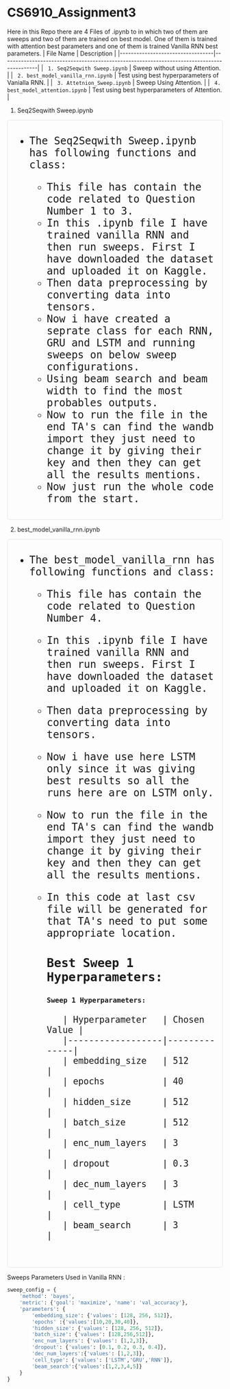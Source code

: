 # CS6910_Assignment3
Here in this Repo there are 4 Files of .ipynb to in which two of them are sweeps and two of them are trained on best model. One of them is trained with attention best parameters and one of them is trained Vanilla RNN best parameters. 
| File Name                        | Description                                                                               |
|----------------------------------|-------------------------------------------------------------------------------------------|
| ` 1. Seq2Seqwith Sweep.ipynb`        | Sweep without using Attention.                                                        |
| ` 2. best_model_vanilla_rnn.ipynb`   | Test using best hyperparameters of Vanialla RNN.                                      |
| ` 3. Attetnion_Sweep.ipynb`          | Sweep Using Attention.                                                                |
| ` 4. best_model_attention.ipynb`     | Test using best hyperparameters of Attention.                                         |

1. Seq2Seqwith Sweep.ipynb
<kbd>
<div style="border: 1px solid #e1e4e8; border-radius: 6px; padding: 10px; font-size: 24px;">
  
  - The Seq2Seqwith Sweep.ipynb has following functions and class:
  
    - This file has contain the code related to Question Number 1 to 3.  
    - In this .ipynb file I have trained vanilla RNN and then run sweeps. First I have downloaded the dataset and uploaded it on Kaggle.
    - Then data preprocessing by converting data into tensors.
    - Now i have created a seprate class for each RNN, GRU and LSTM and running sweeps on below sweep configurations.
    - Using beam search and beam width to find the most probables outputs.
    - Now to run the file in the end TA's can find the wandb import they just need to change it by giving their key and then they can get all the results mentions.
    - Now just run the whole code from the start.
    
</div>
</kbd>
 
2. best_model_vanilla_rnn.ipynb
<kbd>
<div style="border: 1px solid #e1e4e8; border-radius: 6px; padding: 10px; font-size: 24px;">
  
  - The best_model_vanilla_rnn has following functions and class:
  
    - This file has contain the code related to Question Number 4.  
    - In this .ipynb file I have trained vanilla RNN and then run sweeps. First I have downloaded the dataset and uploaded it on Kaggle.
    - Then data preprocessing by converting data into tensors.
    - Now i have use here LSTM only since it was giving best results so all the runs here are on LSTM only.
    - Now to run the file in the end TA's can find the wandb import they just need to change it by giving their key and then they can get all the results mentions.
    - In this code at last csv file will be generated for that TA's need to put some appropriate location.
      ### Best Sweep 1 Hyperparameters:
      <h4 style="font-size: 16px;">Sweep 1 Hyperparameters:</h4>
  
             | Hyperparameter   | Chosen Value |
             |------------------|--------------|
             | embedding_size   | 512          |
             | epochs           | 40           |
             | hidden_size      | 512          |
             | batch_size       | 512          |
             | enc_num_layers   | 3            |
             | dropout          | 0.3          |
             | dec_num_layers   | 3            |
             | cell_type        | LSTM         |
             | beam_search      | 3            |
  
  <br>
    
</div>
</kbd>

Sweeps Parameters Used in Vanilla RNN : 


```python
sweep_config = {
    'method': 'bayes',
    'metric': {'goal': 'maximize', 'name': 'val_accuracy'},
    'parameters': {
        'embedding_size': {'values': [128, 256, 512]},
        'epochs' :{'values':[10,20,30,40]},
        'hidden_size': {'values': [128, 256, 512]},
        'batch_size': {'values': [128,256,512]},
        'enc_num_layers': {'values': [1,2,3]},
        'dropout': {'values': [0.1, 0.2, 0.3, 0.4]},
        'dec_num_layers':{'values': [1,2,3]},
        'cell_type': {'values': ['LSTM','GRU','RNN']},
        'beam_search':{'values':[1,2,3,4,5]}
    }
}

